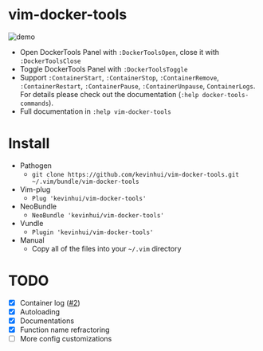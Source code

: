 # vim-docker-tools
![demo](https://thumbs.gfycat.com/JitteryHealthyAmericanshorthair-size_restricted.gif) 
* Open DockerTools Panel with `:DockerToolsOpen`, close it with `:DockerToolsClose`
* Toggle DockerTools Panel with `:DockerToolsToggle`
* Support `:ContainerStart`, `:ContainerStop`, `:ContainerRemove`, `:ContainerRestart`, `:ContainerPause`, `:ContainerUnpause`, `ContainerLogs`. For details please check out the documentation (`:help docker-tools-commands`).
* Full documentation in `:help vim-docker-tools`
# Install
* Pathogen
  * `git clone https://github.com/kevinhui/vim-docker-tools.git ~/.vim/bundle/vim-docker-tools`
* Vim-plug
  * `Plug 'kevinhui/vim-docker-tools'`
* NeoBundle
  * `NeoBundle 'kevinhui/vim-docker-tools'`
* Vundle
  * `Plugin 'kevinhui/vim-docker-tools'`
* Manual
  * Copy all of the files into your `~/.vim` directory

# TODO
- [x] Container log ([#2](../../issues/2))
- [x] Autoloading
- [x] Documentations
- [x] Function name refractoring
- [ ] More config customizations
